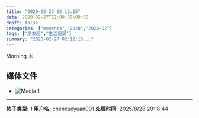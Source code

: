 ```yaml
---
title: "2020-02-27 02:12:15"
date: 2020-02-27T12:00:00+08:00
draft: false
categories: ["moments","2020","2020-02"]
tags: ["朋友圈","生活记录"]
summary: "2020-02-27 02:12:15..."
---
```


Morning ☀️

## 媒体文件

- ![Media 1](/Moments/photos/2020-02-27/202002270212150.jpg)

---

**帖子类型:** 1
**用户名:** chenxueyuan001
**处理时间:** 2025/8/28 20:18:44